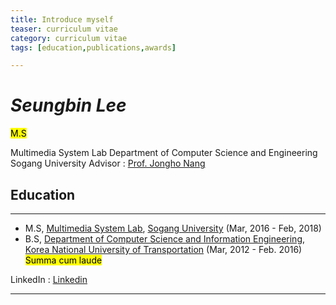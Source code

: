 ```yaml
---
title: Introduce myself
teaser: curriculum vitae
category: curriculum vitae
tags: [education,publications,awards]

---
```



# <dfn>Seungbin Lee</dfn>

<mark> M.S </mark>

Multimedia System Lab
Department of Computer Science and Engineering
Sogang University
Advisor : [Prof. Jongho Nang][pr]



## Education
----------------------------------------
* M.S, [Multimedia System Lab][mm], [Sogang University][un] (Mar, 2016 - Feb, 2018)
* B.S, [Department of Computer Science and Information Engineering][bs], [Korea National University of Transportation][bu] (Mar, 2012 - Feb. 2016) <mark> Summa cum laude </mark>  


LinkedIn : [Linkedin][lk]


---

[mm]: http://mmlab.sogang.ac.kr/
[un]: http://sogang.ac.kr/index.do
[pr]: http://mmlab.sogang.ac.kr/professor/
[bs]: http://www.ut.ac.kr/railbiz-cs.do
[bu]: http://www.ut.ac.kr/kor.do
[lk]: https://www.linkedin.com/in/seungbin-lee-a73046110/
[kd]: https://github.com/mercileesb